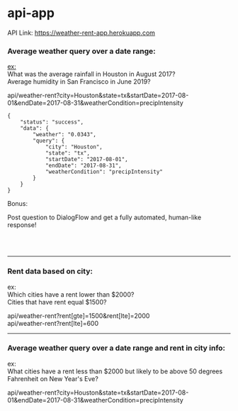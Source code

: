 # api-app

API Link: https://weather-rent-app.herokuapp.com

<h3>Average weather query over a date range:</h3>

<u>ex:</u><br>
What was the average rainfall in Houston in August 2017? <br>
Average humidity in San Francisco in June 2019? <br>

api/weather-rent?city=Houston&state=tx&startDate=2017-08-01&endDate=2017-08-31&weatherCondition=precipIntensity

```
{
    "status": "success",
    "data": {
        "weather": "0.0343",
        "query": {
            "city": "Houston",
            "state": "tx",
            "startDate": "2017-08-01",
            "endDate": "2017-08-31",
            "weatherCondition": "precipIntensity"
        }
    }
}
```

Bonus:

Post question to DialogFlow and get a fully automated, human-like response!


<br> <br>
<hr>
<h3>Rent data based on city:</h3>

ex:<br>
Which cities have a rent lower than \$2000? <br>
Cities that have rent equal $1500? <br>

api/weather-rent?rent[gte]=1500&rent[lte]=2000 <br>
api/weather-rent?rent[lte]=600 <br>

<hr>
<h3>Average weather query over a date range and rent in city info:</h3>

ex:<br>
What cities have a rent less than $2000 but likely to be above 50 degrees Fahrenheit on New Year's Eve?<br>

api/weather-rent?city=Houston&state=tx&startDate=2017-08-01&endDate=2017-08-31&weatherCondition=precipIntensity

